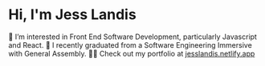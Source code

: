 # Hi, I'm Jess Landis
  👀 I’m interested in Front End Software Development, particularly Javascript and React.
  🌱 I recently graduated from a Software Engineering Immersive with General Assembly.
  🧑‍💻 Check out my portfolio at [jesslandis.netlify.app](https://jesslandis.netlify.app)


